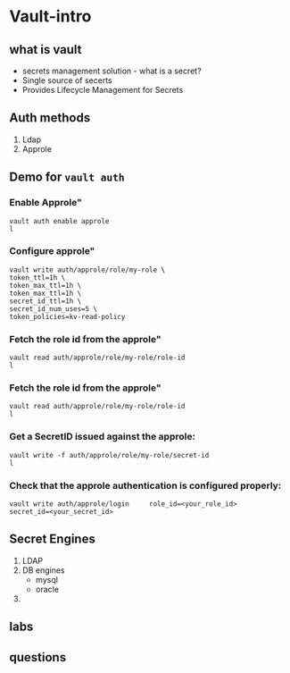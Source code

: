 # Vault-intro


## what is vault  
* secrets management solution - what is a secret?
* Single source of secerts
* Provides Lifecycle Management for Secrets

## Auth methods
1. Ldap
2. Approle

## Demo for `vault auth`  
### Enable Approle"

    vault auth enable approle
    l

### Configure approle"

    vault write auth/approle/role/my-role \
    token_ttl=1h \
    token_max_ttl=1h \
    token_max_ttl=1h \
    secret_id_ttl=1h \
    secret_id_num_uses=5 \
    token_policies=kv-read-policy


### Fetch the role id from the approle"

    vault read auth/approle/role/my-role/role-id
    l

### Fetch the role id from the approle"

    vault read auth/approle/role/my-role/role-id
    l
### Get a SecretID issued against the approle:

    vault write -f auth/approle/role/my-role/secret-id
    l

### Check that the approle authentication is configured properly:

    vault write auth/approle/login     role_id=<your_role_id>     secret_id=<your_secret_id>

    
## Secret Engines
1. LDAP
2. DB engines  
   * mysql
   * oracle
3. 


## labs

## questions

